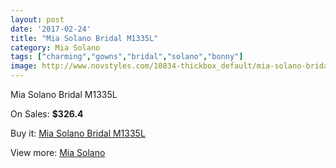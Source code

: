 ```yaml
---
layout: post
date: '2017-02-24'
title: "Mia Solano Bridal M1335L"
category: Mia Solano
tags: ["charming","gowns","bridal","solano","bonny"]
image: http://www.novstyles.com/10834-thickbox_default/mia-solano-bridal-m1335l.jpg
---
```

Mia Solano Bridal M1335L

On Sales: **$326.4**
<a href="https://www.novstyles.com/en/mia-solano/7868-mia-solano-bridal-m1335l.html"><amp-img layout="responsive" width="600" height="600" src="//www.novstyles.com/10834-thickbox_default/mia-solano-bridal-m1335l.jpg" alt="Mia Solano Bridal M1335L 0" /></a>

Buy it: [Mia Solano Bridal M1335L](https://www.novstyles.com/en/mia-solano/7868-mia-solano-bridal-m1335l.html "Mia Solano Bridal M1335L")

View more: [Mia Solano](https://www.novstyles.com/en/52-mia-solano "Mia Solano")